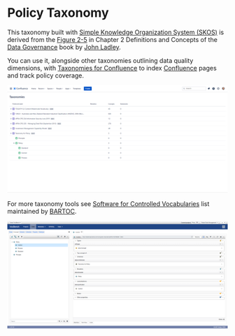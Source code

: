 # Policy Taxonomy

This taxonomy built with [Simple Knowledge Organization System (SKOS)](https://www.w3.org/2004/02/skos/) is derived from the [Figure 2-5](https://learning.oreilly.com/library/view/data-governance/9780124158290/xhtml/CHP002.html#F0030) in Chapter 2 Definitions and Concepts of the [Data Governance](https://learning.oreilly.com/library/view/data-governance/9780124158290/) book by [John Ladley](https://www.goodreads.com/author/show/4087751.John_Ladley).

You can use it, alongside other taxonomies outlining data quality dimensions, with [Taxonomies for Confluence](https://dalstonsemantics.com/services/taxonomies-for-confluence/) to index [Confluence](https://www.atlassian.com/software/confluence) pages and track policy coverage.

![Policy Taxonomy imported into Taxonomies for Confluence alongside APRA CPG 235 Taxonomy](policy-taxonomy-confluence.png "Policy Taxonomy imported into Taxonomies for Confluence alongside APRA CPG 235 Taxonomy")

For more taxonomy tools see [Software for Controlled Vocabularies](https://github.com/gbv/bartoc.org/wiki/Software-for-controlled-vocabularies) list maintained by [BARTOC](https://bartoc.org/).

![Policy Taxonomy in VocBench](policy-taxonomy-vocbench.png "Policy Taxonomy in VocBench")